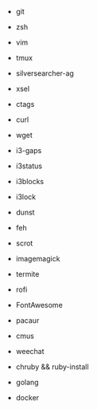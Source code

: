 - git
- zsh
- vim
- tmux
- silversearcher-ag
- xsel
- ctags
- curl
- wget

- i3-gaps
- i3status
- i3blocks
- i3lock
- dunst
- feh
- scrot
- imagemagick
- termite
- rofi
- FontAwesome

- pacaur
- cmus
- weechat

- chruby && ruby-install
- golang
- docker
